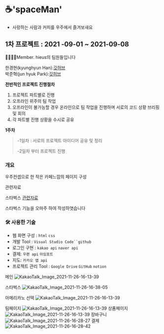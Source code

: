 # ☕️'spaceMan' 
- 사랑하는 사람과 커피를 우주에서 즐겨보새요

##
## 1차 프로젝트 : 2021 -09-01 ~ 2021-09-08
 
👨‍👩‍👦‍👦Member.  hieus의 팀원들입니다



한경현(kyunghyun Han):[깃허브](https://github.com/kyunghyunHan)  
박준혁(jun hyuk Park):[깃허브](https://github.com/berrypjh) 




**전반적인 프로젝트 진행절차**
1. 프로젝트 파트별로 진행
2. 오프라인 위주의 팀 작업
3. 오프라인이 불가능할 경우 온라인으로 팀 작업을 진행하며 서로의 코드 상황 브리핑 및 회의
4. 각 파트별 진행 상황을 수시로 공유





**1주차** 
>-1일차 : 서로의 프로젝트 아이디어 공유 및 정리
>
>-2일차 부터 프로젝트 진행



### 개요

우주컨셉으로 한 작은 카페느낌의 페이지 구성

  관련자료  

스타벅스 [관련자료](https://www.starbucks.co.kr/index.do)

스타벅스 기능을 오마주 하여 작성하엿습니다

### 🛠 사용한 기술

- 웹 화면 구성 : `html` `css`
- 개발 Tool : `Visual Studio Code``github`
- 로그인 구현 :  `kakao api` `naver api`
- 결제: `우편 api` `아임포트`
- 지도: `카카오 맵 api` 
- 프로젝트 관리 Tool : `Google Drive` `GitHub` `notion`


메인
![KakaoTalk_Image_2021-11-26-16-13-39](https://user-images.githubusercontent.com/88940298/143541462-28f5a00c-fa82-48c8-9f61-8b665c313af7.gif)


스타벅스
![KakaoTalk_Image_2021-11-26-16-38-05](https://user-images.githubusercontent.com/88940298/143544340-b6f89fc0-2537-432a-a9cf-058820cb5e56.gif)




아메리카노 선택 
![KakaoTalk_Image_2021-11-26-16-13-39](https://user-images.githubusercontent.com/88940298/143542877-96c075c1-2e8d-427b-a005-9bc52ad5d021.gif)

팀페이지
![KakaoTalk_Image_2021-11-26-16-13-39](https://user-images.githubusercontent.com/88940298/143542957-5236efdb-470b-4c3b-9513-69232895f7fb.gif)
상품페이지
![KakaoTalk_Image_2021-11-26-16-13-39](https://user-images.githubusercontent.com/88940298/143543009-12c1cb60-25f4-4000-ab9b-893b63102934.gif)
장바구니
![KakaoTalk_Image_2021-11-26-16-28-27](https://user-images.githubusercontent.com/88940298/143543064-5e7b0ee6-5aee-49f4-98a9-95544efbf6aa.gif)
결제
![KakaoTalk_Image_2021-11-26-16-28-42](https://user-images.githubusercontent.com/88940298/143543109-f012db0e-f0b4-4ffa-b3ed-e0e87c13a185.gif)




